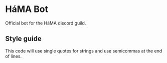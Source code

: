 # HáMA Bot

Official bot for the HáMA discord guild.

## Style guide

This code will use single quotes for strings and use semicommas at the end of lines.
